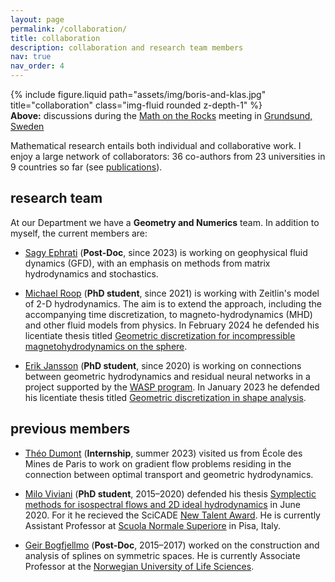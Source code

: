 ```yaml
---
layout: page
permalink: /collaboration/
title: collaboration
description: collaboration and research team members
nav: true
nav_order: 4
---
```


<div class="row">
    <div class="col-sm mt-3 mt-md-0">
        {% include figure.liquid path="assets/img/boris-and-klas.jpg" title="collaboration" class="img-fluid rounded z-depth-1" %}
    </div>
</div>

<div class="caption">
<b>Above:</b> discussions during the <a href="https://zenodo.org/record/33558">Math on the Rocks</a> meeting in <a href="https://en.wikipedia.org/wiki/Grundsund">Grundsund, Sweden</a>
</div>

Mathematical research entails both individual and collaborative work.
I enjoy a large network of collaborators:
36 co-authors from 23 universities in 9 countries so far (see [publications](/publications)).

## research team

At our Department we have a **Geometry and Numerics** team.
In addition to myself, the current members are:

- [Sagy Ephrati](https://www.chalmers.se/personer/sagy/) (**Post-Doc**, since 2023) is working on geophysical fluid dynamics (GFD), with an emphasis on methods from matrix hydrodynamics and stochastics.

- [Michael Roop](https://www.chalmers.se/personer/mikhail) (**PhD student**, since 2021) is working with Zeitlin's model of 2-D hydrodynamics. The aim is to extend the approach, including the accompanying time discretization, to magneto-hydrodynamics (MHD) and other fluid models from physics.
In February 2024 he defended his licentiate thesis titled [Geometric discretization for incompressible magnetohydrodynamics on the sphere](https://research.chalmers.se/en/publication/538944).

- [Erik Jansson](https://research.chalmers.se/person/erikjans) (**PhD student**, since 2020) is working on connections between geometric hydrodynamics and residual neural networks in a project supported by the [WASP program](https://wasp-sweden.org/research/). 
In January 2023 he defended his licentiate thesis titled [Geometric discretization in shape analysis](https://research.chalmers.se/en/publication/533880).

## previous members

- [Théo Dumont](https://theodumont.github.io/) (**Internship**, summer 2023) visited us from École des Mines de Paris to work on gradient flow problems residing in the connection between optimal transport and geometric hydrodynamics.

- [Milo Viviani](https://miloviviani.wordpress.com/) (**PhD student**, 2015–2020) defended his thesis [Symplectic methods for isospectral flows and 2D ideal hydrodynamics](https://research.chalmers.se/en/publication/517205) in June 2020. For it he recieved the SciCADE [New Talent Award](https://scicade2019.uibk.ac.at/index.php/new-talent-award). He is currently Assistant Professor at [Scuola Normale Superiore](http://www.crm.sns.it/) in Pisa, Italy.

- [Geir Bogfjellmo](https://www.nmbu.no/emp/geir.bogfjellmo) (**Post-Doc**, 2015–2017) worked on the construction and analysis of splines on symmetric spaces. He is currently Associate Professor at the [Norwegian University of Life Sciences](https://www.nmbu.no/).



